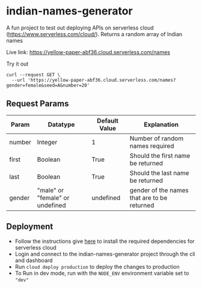 # indian-names-generator
A fun project to test out deploying APIs on serverless cloud (https://www.serverless.com/cloud/). 
Returns a random array of Indian names

Live link: https://yellow-paper-abf36.cloud.serverless.com/names


Try it out
```curl
curl --request GET \
  --url 'https://yellow-paper-abf36.cloud.serverless.com/names?gender=female&seed=A&number=20'
```

## Request Params
| Param | Datatype | Default Value | Explanation |
| ----- | -------- | ------------- | ----------- |
|number | Integer | 1 | Number of random names required |
| first | Boolean | True | Should the first name be returned |
| last | Boolean | True | Should the last name be returned |
| gender | "male" or "female" or undefined | undefined |  gender of the names that are to be returned |



## Deployment

- Follow the instructions give [here](https://www.serverless.com/cloud/docs/getting-started) to install the required dependencies for serverless cloud
- Login and connect to the indian-names-generator project through the cli and dashboard
- Run `cloud deploy production` to deploy the changes to production
- To Run in dev mode, run with the `NODE_ENV` environment variable set to `"dev"`
